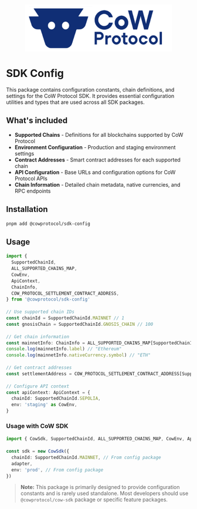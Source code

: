 <p align="center">
  <img width="400" src="https://github.com/cowprotocol/cow-sdk/raw/main/docs/images/CoW.png" />
</p>

# SDK Config

This package contains configuration constants, chain definitions, and settings for the CoW Protocol SDK. It provides essential configuration utilities and types that are used across all SDK packages.

## What's included

- **Supported Chains** - Definitions for all blockchains supported by CoW Protocol
- **Environment Configuration** - Production and staging environment settings
- **Contract Addresses** - Smart contract addresses for each supported chain
- **API Configuration** - Base URLs and configuration options for CoW Protocol APIs
- **Chain Information** - Detailed chain metadata, native currencies, and RPC endpoints

## Installation

```bash
pnpm add @cowprotocol/sdk-config
```

## Usage

```typescript
import {
  SupportedChainId,
  ALL_SUPPORTED_CHAINS_MAP,
  CowEnv,
  ApiContext,
  ChainInfo,
  COW_PROTOCOL_SETTLEMENT_CONTRACT_ADDRESS,
} from '@cowprotocol/sdk-config'

// Use supported chain IDs
const chainId = SupportedChainId.MAINNET // 1
const gnosisChain = SupportedChainId.GNOSIS_CHAIN // 100

// Get chain information
const mainnetInfo: ChainInfo = ALL_SUPPORTED_CHAINS_MAP[SupportedChainId.MAINNET]
console.log(mainnetInfo.label) // "Ethereum"
console.log(mainnetInfo.nativeCurrency.symbol) // "ETH"

// Get contract addresses
const settlementAddress = COW_PROTOCOL_SETTLEMENT_CONTRACT_ADDRESS[SupportedChainId.MAINNET]

// Configure API context
const apiContext: ApiContext = {
  chainId: SupportedChainId.SEPOLIA,
  env: 'staging' as CowEnv,
}
```

### Usage with CoW SDK

```typescript
import { CowSdk, SupportedChainId, ALL_SUPPORTED_CHAINS_MAP, CowEnv, ApiContext, ChainInfo } from '@cowprotocol/cow-sdk'

const sdk = new CowSdk({
  chainId: SupportedChainId.MAINNET, // From config package
  adapter,
  env: 'prod', // From config package
})
```

> **Note:** This package is primarily designed to provide configuration constants and is rarely used standalone. Most developers should use `@cowprotocol/cow-sdk` package or specific feature packages.
